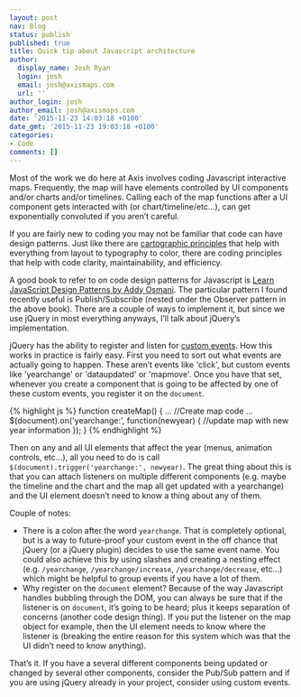 ```yaml
---
layout: post
nav: Blog
status: publish
published: true
title: Quick tip about Javascript architecture
author:
  display_name: Josh Ryan
  login: josh
  email: josh@axismaps.com
  url: ''
author_login: josh
author_email: josh@axismaps.com
date: '2015-11-23 14:03:18 +0100'
date_gmt: '2015-11-23 19:03:18 +0100'
categories:
- Code
comments: []
---
```


Most of the work we do here at Axis involves coding Javascript interactive maps. Frequently, the map will have elements controlled by UI components and/or charts and/or timelines. Calling each of the map functions after a UI component gets interacted with (or chart/timeline/etc…), can get exponentially convoluted if you aren’t careful.

If you are fairly new to coding you may not be familiar that code can have design patterns. Just like there are [cartographic principles](http://www.axismaps.com/guide/) that help with everything from layout to typography to color, there are coding principles that help with code clarity, maintainability, and efficiency.

A good book to refer to on code design patterns for Javascript is [Learn JavaScript Design Patterns by Addy Osmani](http://addyosmani.com/resources/essentialjsdesignpatterns/book). The particular pattern I found recently useful is Publish/Subscribe (nested under the Observer pattern in the above book). There are a couple of ways to implement it, but since we use jQuery in most everything anyways, I’ll talk about jQuery’s implementation.

jQuery has the ability to register and listen for [custom events](https://learn.jquery.com/events/introduction-to-custom-events/). How this works in practice is fairly easy. First you need to sort out what events are actually going to happen. These aren’t events like 'click', but custom events like 'yearchange' or 'dataupdated' or 'mapmove'. Once you have that set, whenever you create a component that is going to be affected by one of these custom events, you register it on the `document`.

{% highlight js %}
function createMap() {
  ...
  //Create map code
  ...
  $(document).on('yearchange:', function(newyear) {
    //update map with new year information
  });
}
{% endhighlight %}

Then on any and all UI elements that affect the year (menus, animation controls, etc…), all you need to do is call `$(document).trigger('yearchange:', newyear)`. The great thing about this is that you can attach listeners on multiple different components (e.g. maybe the timeline and the chart and the map all get updated with a yearchange) and the UI element doesn’t need to know a thing about any of them.

Couple of notes:

- There is a colon after the word `yearchange`. That is completely optional, but is a way to future-proof your custom event in the off chance that jQuery (or a jQuery plugin) decides to use the same event name. You could also achieve this by using slashes and creating a nesting effect (e.g. `/yearchange`, `/yearchange/increase`, `/yearchange/decrease`, etc…) which might be helpful to group events if you have a lot of them.
- Why register on the `document` element? Because of the way Javascript handles bubbling through the DOM, you can always be sure that if the listener is on `document`, it’s going to be heard; plus it keeps separation of concerns (another code design thing). If you put the listener on the map object for example, then the UI element needs to know where the listener is (breaking the entire reason for this system which was that the UI didn’t need to know anything).

That’s it. If you have a several different components being updated or changed by several other components, consider the Pub/Sub pattern and if you are using jQuery already in your project, consider using custom events.